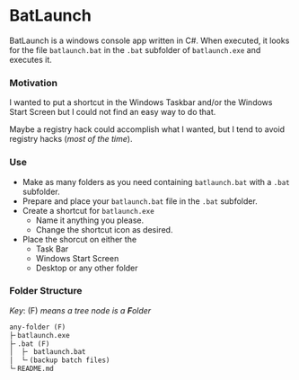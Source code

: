 # BatLaunch

BatLaunch is a windows console app written in C#. When executed, it looks for 
the file `batlaunch.bat` in the `.bat` subfolder of `batlaunch.exe` and 
executes it.

### Motivation

I wanted to put a shortcut in the Windows Taskbar and/or the Windows Start 
Screen but I could not find an easy way to do that. 

Maybe a registry hack could accomplish what I wanted, but I tend to avoid 
registry hacks (*most of the time*).

### Use

- Make as many folders as you need containing `batlaunch.bat` with a `.bat` 
subfolder. 
- Prepare and place your `batlaunch.bat` file in the `.bat` subfolder.
- Create a shortcut for `batlaunch.exe` 
	- Name it anything you please.
	- Change the shortcut icon as desired.
- Place the shorcut on either the 
	- Task Bar
	- Windows Start Screen
	- Desktop or any other folder

### Folder Structure

*Key*: (F) *means a tree node is a* ***F***<em>older</em> 

[//]: # (Box/Tree drawing sometimes won't render)

```txt
any-folder (F) 
├╴batlaunch.exe
├╴.bat (F)
│  ├╴ batlaunch.bat   
│  └╴(backup batch files)
└╴README.md
```




